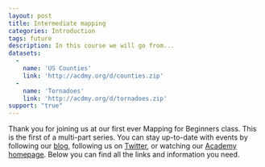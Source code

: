 ```yaml
---
layout: post
title: Intermediate mapping
categories: Introduction
tags: future
description: In this course we will go from...
datasets:
  -
    name: 'US Counties'
    link: 'http://acdmy.org/d/counties.zip'
  -
    name: 'Tornadoes'
    link: 'http://acdmy.org/d/tornadoes.zip'
support: "true"
---
```


Thank you for joining us at our first ever Mapping for Beginners class. This is the first of a multi-part series. You can stay up-to-date with events by following our <a href="http://blog.cartodb.com/" target="_blank">blog</a>, following us on <a href="https://twitter.com/cartodb" target="_blank">Twitter</a>, or watching our <a href="/" target="_blank">Academy homepage</a>. Below you can find all the links and information you need. 

          